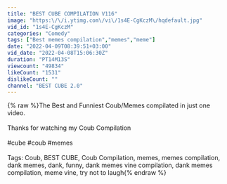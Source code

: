```yaml
---
title: "BEST CUBE COMPILATION V116"
image: "https:\/\/i.ytimg.com\/vi\/1s4E-CgKczM\/hqdefault.jpg"
vid_id: "1s4E-CgKczM"
categories: "Comedy"
tags: ["Best memes compilation","memes","meme"]
date: "2022-04-09T08:39:51+03:00"
vid_date: "2022-04-08T15:06:30Z"
duration: "PT14M13S"
viewcount: "49834"
likeCount: "1531"
dislikeCount: ""
channel: "BEST CUBE 2.0"
---
```

{% raw %}The Best and Funniest Coub/Memes compilated in just one video.<br /><br />Thanks for watching my Coub Compilation<br /><br />#cube #coub #memes <br /><br />Tags: Coub, BEST CUBE, Coub Compilation, memes, memes compilation, dank memes, dank, funny, dank memes vine compilation, dank memes compilation, meme vine, try not to laugh{% endraw %}
